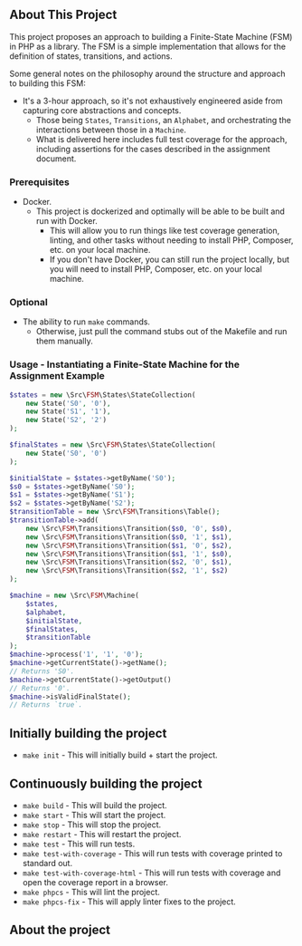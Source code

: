 ## About This Project

This project proposes an approach to building a Finite-State Machine (FSM) in PHP as a library. The FSM is a simple implementation that allows for the definition of states, transitions, and actions.

Some general notes on the philosophy around the structure and approach to building this FSM:

- It's a 3-hour approach, so it's not exhaustively engineered aside from capturing core abstractions and concepts.
  - Those being `States`, `Transitions`, an `Alphabet`, and orchestrating the interactions between those in a `Machine`.
  - What is delivered here includes full test coverage for the approach, including assertions for the cases described in the assignment document.

### Prerequisites

- Docker.
  - This project is dockerized and optimally will be able to be built and run with Docker.
    - This will allow you to run things like test coverage generation, linting, and other tasks without needing to install PHP, Composer, etc. on your local machine.
    - If you don't have Docker, you can still run the project locally, but you will need to install PHP, Composer, etc. on your local machine.

### Optional

- The ability to run `make` commands.
  - Otherwise, just pull the command stubs out of the Makefile and run them manually.

### Usage - Instantiating a Finite-State Machine for the Assignment Example

```php
$states = new \Src\FSM\States\StateCollection(
    new State('S0', '0'),
    new State('S1', '1'),
    new State('S2', '2')
);

$finalStates = new \Src\FSM\States\StateCollection(
    new State('S0', '0')
);

$initialState = $states->getByName('S0');
$s0 = $states->getByName('S0');
$s1 = $states->getByName('S1');
$s2 = $states->getByName('S2');
$transitionTable = new \Src\FSM\Transitions\Table();
$transitionTable->add(
    new \Src\FSM\Transitions\Transition($s0, '0', $s0),
    new \Src\FSM\Transitions\Transition($s0, '1', $s1),
    new \Src\FSM\Transitions\Transition($s1, '0', $s2),
    new \Src\FSM\Transitions\Transition($s1, '1', $s0),
    new \Src\FSM\Transitions\Transition($s2, '0', $s1),
    new \Src\FSM\Transitions\Transition($s2, '1', $s2)
);

$machine = new \Src\FSM\Machine(
    $states,
    $alphabet,
    $initialState,
    $finalStates,
    $transitionTable
);
$machine->process('1', '1', '0');
$machine->getCurrentState()->getName();
// Returns 'S0'.
$machine->getCurrentState()->getOutput()
// Returns '0'.
$machine->isValidFinalState();
// Returns `true`.
```

## Initially building the project

- `make init` - This will initially build + start the project.

## Continuously building the project

- `make build` - This will build the project.
- `make start` - This will start the project.
- `make stop` - This will stop the project.
- `make restart` - This will restart the project.
- `make test` - This will run tests.
- `make test-with-coverage` - This will run tests with coverage printed to standard out.
- `make test-with-coverage-html` - This will run tests with coverage and open the coverage report in a browser.
- `make phpcs` - This will lint the project.
- `make phpcs-fix` - This will apply linter fixes to the project.

## About the project
